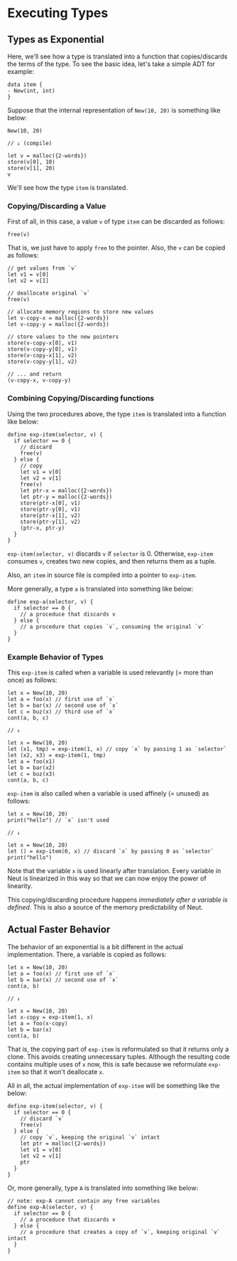# Executing Types

## Types as Exponential

Here, we'll see how a type is translated into a function that copies/discards the terms of the type. To see the basic idea, let's take a simple ADT for example:

```neut
data item {
- New(int, int)
}
```

Suppose that the internal representation of `New(10, 20)` is something like below:

```neut
New(10, 20)

// ↓ (compile)

let v = malloc({2-words})
store(v[0], 10)
store(v[1], 20)
v
```

We'll see how the type `item` is translated.

### Copying/Discarding a Value

First of all, in this case, a value `v` of type `item` can be discarded as follows:

```neut
free(v)
```

That is, we just have to apply `free` to the pointer. Also, the `v` can be copied as follows:

```neut
// get values from `v`
let v1 = v[0]
let v2 = v[1]

// deallocate original `v`
free(v)

// allocate memory regions to store new values
let v-copy-x = malloc({2-words})
let v-copy-y = malloc({2-words})

// store values to the new pointers
store(v-copy-x[0], v1)
store(v-copy-y[0], v1)
store(v-copy-x[1], v2)
store(v-copy-y[1], v2)

// ... and return
(v-copy-x, v-copy-y)
```

### Combining Copying/Discarding functions

Using the two procedures above, the type `item` is translated into a function like below:

```neut
define exp-item(selector, v) {
  if selector == 0 {
    // discard
    free(v)
  } else {
    // copy
    let v1 = v[0]
    let v2 = v[1]
    free(v)
    let ptr-x = malloc({2-words})
    let ptr-y = malloc({2-words})
    store(ptr-x[0], v1)
    store(ptr-y[0], v1)
    store(ptr-x[1], v2)
    store(ptr-y[1], v2)
    (ptr-x, ptr-y)
  }
}
```

`exp-item(selector, v)` discards `v` if `selector` is 0. Otherwise, `exp-item` consumes `v`, creates two new copies, and then returns them as a tuple.

Also, an `item` in source file is compiled into a pointer to `exp-item`.

More generally, a type `a` is translated into something like below:

```neut
define exp-a(selector, v) {
  if selector == 0 {
    // a proceduce that discards v
  } else {
    // a procedure that copies `v`, consuming the original `v`
  }
}
```

### Example Behavior of Types

This `exp-item` is called when a variable is used relevantly (= more than once) as follows:

```neut
let x = New(10, 20)
let a = foo(x) // first use of `x`
let b = bar(x) // second use of `x`
let c = buz(x) // third use of `x`
cont(a, b, c)

// ↓

let x = New(10, 20)
let (x1, tmp) = exp-item(1, x) // copy `x` by passing 1 as `selector`
let (x2, x3) = exp-item(1, tmp)
let a = foo(x1)
let b = bar(x2)
let c = buz(x3)
cont(a, b, c)
```

`exp-item` is also called when a variable is used affinely (= unused) as follows:

```neut
let x = New(10, 20)
print("hello") // `x` isn't used

// ↓

let x = New(10, 20)
let () = exp-item(0, x) // discard `x` by passing 0 as `selector`
print("hello")
```

Note that the variable `x` is used linearly after translation. Every variable in Neut is linearized in this way so that we can now enjoy the power of linearity.

This copying/discarding procedure happens *immediately after a variable is defined*. This is also a source of the memory predictability of Neut.

## Actual Faster Behavior

The behavior of an exponential is a bit different in the actual implementation. There, a variable is copied as follows:

```neut
let x = New(10, 20)
let a = foo(x) // first use of `x`
let b = bar(x) // second use of `x`
cont(a, b)

// ↓

let x = New(10, 20)
let x-copy = exp-item(1, x)
let a = foo(x-copy)
let b = bar(x)
cont(a, b)
```

That is, the copying part of `exp-item` is reformulated so that it returns only a clone. This avoids creating unnecessary tuples. Although the resulting code contains multiple uses of `x` now, this is safe because we reformulate `exp-item` so that it won't deallocate `x`.

All in all, the actual implementation of `exp-item` will be something like the below:

```neut
define exp-item(selector, v) {
  if selector == 0 {
    // discard `v`
    free(v)
  } else {
    // copy `v`, keeping the original `v` intact
    let ptr = malloc({2-words})
    let v1 = v[0]
    let v2 = v[1]
    ptr
  }
}
```

Or, more generally, type `A` is translated into something like below:

```neut
// note: exp-A cannot contain any free variables
define exp-A(selector, v) {
  if selector == 0 {
    // a proceduce that discards v
  } else {
    // a procedure that creates a copy of `v`, keeping original `v` intact
  }
}
```
